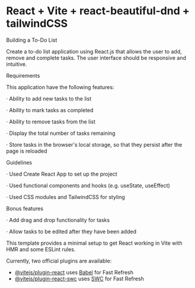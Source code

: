 # React + Vite + react-beautiful-dnd + tailwindCSS

Building a To-Do List

Create a to-do list application using React.js that allows the user to add, remove and complete tasks. The user interface should be responsive and intuitive.

Requirements

This application have the following features:

· Ability to add new tasks to the list

· Ability to mark tasks as completed

· Ability to remove tasks from the list

· Display the total number of tasks remaining

· Store tasks in the browser's local storage, so that they persist after the page is reloaded

Guidelines

· Used Create React App to set up the project

· Used functional components and hooks (e.g. useState, useEffect)

· Used CSS modules and TailwindCSS for styling

Bonus features

· Add drag and drop functionality for tasks

· Allow tasks to be edited after they have been added

This template provides a minimal setup to get React working in Vite with HMR and some ESLint rules.

Currently, two official plugins are available:

- [@vitejs/plugin-react](https://github.com/vitejs/vite-plugin-react/blob/main/packages/plugin-react/README.md) uses [Babel](https://babeljs.io/) for Fast Refresh
- [@vitejs/plugin-react-swc](https://github.com/vitejs/vite-plugin-react-swc) uses [SWC](https://swc.rs/) for Fast Refresh
